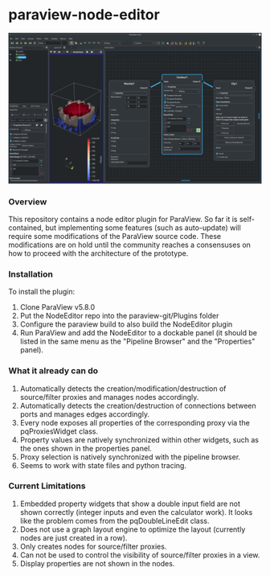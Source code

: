 # paraview-node-editor

![screenshot](https://raw.githubusercontent.com/JonasLukasczyk/paraview-node-editor/master/screenshot.jpg "Screenshot of ParaView Node Editor")

### Overview
This repository contains a node editor plugin for ParaView. So far it is self-contained, but implementing some features (such as auto-update) will require some modifications of the ParaView source code. These modifications are on hold until the community reaches a consensuses on how to proceed with the architecture of the prototype.

### Installation
To install the plugin:
1. Clone ParaView v5.8.0
2. Put the NodeEditor repo into the paraview-git/Plugins folder
3. Configure the paraview build to also build the NodeEditor plugin
4. Run ParaView and add the NodeEditor to a dockable panel (it should be listed in the same menu as the "Pipeline Browser" and the "Properties" panel).

### What it already can do
1. Automatically detects the creation/modification/destruction of source/filter proxies and manages nodes accordingly.
2. Automatically detects the creation/destruction of connections between ports and manages edges accordingly.
3. Every node exposes all properties of the corresponding proxy via the pqProxiesWidget class.
4. Property values are natively synchronized within other widgets, such as the ones shown in the properties panel.
5. Proxy selection is natively synchronized with the pipeline browser.
6. Seems to work with state files and python tracing.

### Current Limitations
1. Embedded property widgets that show a double input field are not shown correctly (integer inputs and even the calculator work). It looks like the problem comes from the pqDoubleLineEdit class.
2. Does not use a graph layout engine to optimize the layout (currently nodes are just created in a row).
3. Only creates nodes for source/filter proxies.
4. Can not be used to control the visibility of source/filter proxies in a view.
5. Display properties are not shown in the nodes.
